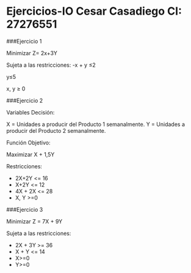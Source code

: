 # Ejercicios-IO  Cesar Casadiego CI: 27276551

###Ejercicio 1

Minimizar Z= 2x+3Y

Sujeta a las restricciones: -x + y ≤2

y≤5

x, y ≥ 0

###Ejercicio 2

Variables Decisión:

X = Unidades a producir del Producto 1 semanalmente. 
Y = Unidades a producir del Producto 2 semanalmente.

Función Objetivo:

Maximizar X + 1,5Y

Restricciones:

- 2X+2Y <= 16
- X+2Y <= 12 
- 4X + 2X <= 28
- X, Y >=0

###Ejercicio 3

Minimizar Z = 7X + 9Y

Sujeta a las restricciones:

- 2X + 3Y >= 36
- X + Y <= 14
- X>=0
- Y>=0
